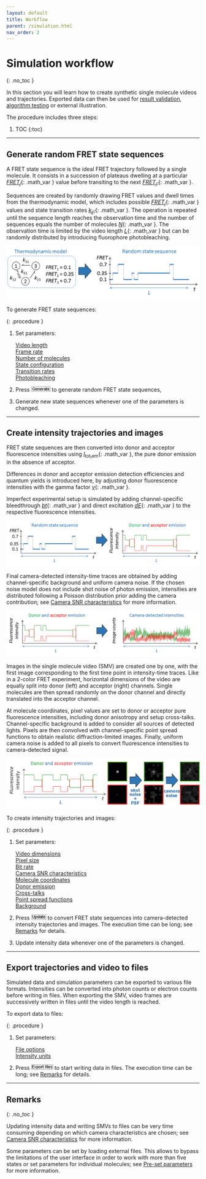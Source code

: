 ```yaml
---
layout: default
title: Workflow
parent: /simulation.html
nav_order: 2
---
```


# Simulation workflow
{: .no_toc }

In this section you will learn how to create synthetic single molecule videos and trajectories. Exported data can then be used for 
[result validation](../tutorials/validate-results.html), 
[algorithm testing](../tutorials/test-algorithms.html) or external illustration.

The procedure includes three steps:

1. TOC
{:toc}


---

## Generate random FRET state sequences

A FRET state sequence is the ideal FRET trajectory followed by a single molecule. 
It consists in a succession of plateaus dwelling at a particular 
[*FRET*<sub>*j*</sub>](){: .math_var } value before transiting to the next 
[*FRET*<sub>*j'*</sub>](){: .math_var }. 

Sequences are created by randomly drawing FRET values and dwell times from the thermodynamic model, which includes possible 
[*FRET*<sub>*j*</sub>](){: .math_var } values and state transition rates 
[*k*<sub>*jj'*</sub>](){: .math_var }. 
The operation is repeated until the sequence length reaches the observation time and the number of sequences equals the number of molecules 
[*N*](){: .math_var }. 
The observation time is limited by the video length 
[*L*](){: .math_var } but can be randomly distributed by introducing fluorophore photobleaching.

<a href="../assets/images/figures/sim-workflow-scheme-state-sequence.png">![FRET state sequence](../assets/images/figures/sim-workflow-scheme-state-sequence.png "Generate FRET state sequences")</a>

To generate FRET state sequences:

{: .procedure }
1. Set parameters:  
     
   [Video length](panels/panel-video-parameters.html#video-length)  
   [Frame rate](panels/panel-video-parameters.html#frame-rate)  
   [Number of molecules](panels/panel-molecules.html#number-of-molecules)  
   [State configuration](panels/panel-molecules.html#state-configuration)  
   [Transition rates](panels/panel-molecules.html#transition-rates)  
   [Photobleaching](panels/panel-molecules.html#photobleaching)  
     
1. Press 
![Generate](../assets/images/gui/but-sim-generate.png "Generate") to generate random FRET state sequences,  
     
1. Generate new state sequences whenever one of the parameters is changed.


---

## Create intensity trajectories and images 

FRET state sequences are then converted into donor and acceptor fluorescence intensities using 
[*I*<sub>tot,em</sub>](){: .math_var }, the pure donor emission in the absence of acceptor.

Differences in donor and acceptor emission detection efficiencies and quantum yields is introduced here, by adjusting donor fluorescence intensities with the gamma factor 
[*&#947;*](){: .math_var }.

Imperfect experimental setup is simulated by adding channel-specific bleedthrough 
[*bt*](){: .math_var } and direct excitation 
[*dE*](){: .math_var } to the respective fluorescence intensities.

<a href="../assets/images/figures/sim-workflow-scheme-convert-to-intensity.png">![Conversion to fluorescence](../assets/images/figures/sim-workflow-scheme-convert-to-intensity.png "Convert sequences to fluorescence intensities")</a>

Final camera-detected intensity-time traces are obtained by adding channel-specific background and uniform camera noise.
If the chosen noise model does not include shot noise of photon emission, intensities are distributed following a Poisson distribution prior adding the camera contribution; see 
[Camera SNR characteristics](panels/panel-video-parameters.html#camera-snr-characteristics) for more information.

<a href="../assets/images/figures/sim-workflow-scheme-convert-to-image-count.png">![Conversion to image counts](../assets/images/figures/sim-workflow-scheme-convert-to-image-count.png "Convert fluorescence intensities to image counts")</a>

Images in the single molecule video (SMV) are created one by one, with the first image corresponding to the first time point in intensity-time traces.
Like in a 2-color FRET experiment, horizontal dimensions of the video are equally split into donor (left) and acceptor (right) channels. 
Single molecules are then spread randomly on the donor channel and directly translated into the acceptor channel.

At molecule coordinates, pixel values are set to donor or acceptor pure fluorescence intensities, including donor anisotropy and setup cross-talks.
Channel-specific background is added to consider all sources of detected lights. 
Pixels are then convolved with channel-specific point spread functions to obtain realistic diffraction-limited images. 
Finally, uniform camera noise is added to all pixels to convert fluorescence intensities to camera-detected signal. 

<a href="../assets/images/figures/sim-workflow-scheme-build-video.gif">![Building SMV](../assets/images/figures/sim-workflow-scheme-build-video.gif "Building SMV from fluorescence intensity-time traces")</a>

To create intensity trajectories and images:

{: .procedure }
1. Set parameters:  
     
   [Video dimensions](panels/panel-video-parameters.html#video-dimensions)  
   [Pixel size](panels/panel-video-parameters.html#pixel-size)  
   [Bit rate](panels/panel-video-parameters.html#bit-rate)  
   [Camera SNR characteristics](panels/panel-video-parameters.html#camera-snr-characteristics)  
   [Molecule coordinates](panels/panel-molecules.html#molecule-coordinates)  
   [Donor emission](panels/panel-molecules.html#donor-emission)  
   [Cross-talks](panels/panel-molecules.html#cross-talks)  
   [Point spread functions](panels/panel-experimental-setup.html#point-spread-functions)  
   [Background](panels/panel-experimental-setup.html#background)  
     
1. Press 
![Update](../assets/images/gui/but-sim-update.png "Update") to convert FRET state sequences into camera-detected intensity trajectories and images. The execution time can be long; see 
[Remarks](#remarks) for details.  
     
1. Update intensity data whenever one of the parameters is changed.


---

## Export trajectories and video to files

Simulated data and simulation parameters can be exported to various file formats.
Intensities can be converted into photon counts or electron counts before writing in files.
When exporting the SMV, video frames are successively written in files until the video length is reached.

To export data to files:

{: .procedure }
1. Set parameters:
     
   [File options](panels/panel-export-options.html#file-options)  
   [Intensity units](panels/panel-export-options.html#intensity-units)
     
1. Press 
![Export files](../assets/images/gui/but-sim-export.png "Export files") to start writing data in files. The execution time can be long; see 
[Remarks](#remarks) for details.


---

## Remarks
{: .no_toc }

Updating intensity data and writing SMVs to files can be very time consuming depending on which camera characteristics are chosen; see 
[Camera SNR characteristics](panels/panel-video-parameters.html#camera-snr-characteristics) for more information.

Some parameters can be set by loading external files. This allows to bypass the limitations of the user interface in order to work with more than five states or set parameters for individual molecules; see 
[Pre-set parameters](panels/panel-molecules.html#pre-set-parameters) for more information.

